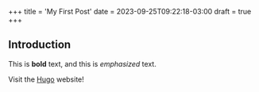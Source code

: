 +++
title = 'My First Post'
date = 2023-09-25T09:22:18-03:00
draft = true
+++

## Introduction

This is **bold** text, and this is *emphasized* text.

Visit the [Hugo](https://gohugo.io) website!
